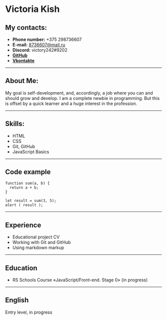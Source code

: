 # Victoria Kish

## My contacts:
* **Phone number:** +375 298736607
* **E-mail:** 8736607@mail.ru
* **Discord:** victory242#9202
* [**GitHub**](https://github.com/victory242)
* [**Vkontakte**](https://vk.com/id63837992)
___
## About Me:
My goal is self-development, and, accordingly, a job where you can and should grow and develop.
I am a complete newbie in programming. But this is offset by a quick learner and a huge interest in the profession.
___
## Skills:

* HTML
* CSS
* Git, GitHub
* JavaScript Basics
___
## Code example
```
function sum(a, b) {
  return a + b;
}

let result = sum(3, 5);
alert ( result );
```
___
## Experience
* Educational project CV
* Working with Git and GitHub
* Using markdown markup
___

## Education

* RS Schools Course «JavaScript/Front-end. Stage 0» (in progress)
___

## English
Entry level, in progress